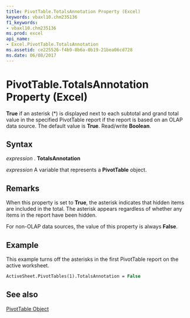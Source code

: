 ```yaml
---
title: PivotTable.TotalsAnnotation Property (Excel)
keywords: vbaxl10.chm235136
f1_keywords:
- vbaxl10.chm235136
ms.prod: excel
api_name:
- Excel.PivotTable.TotalsAnnotation
ms.assetid: ce225526-f4b9-8b6a-0b19-21bea06cd728
ms.date: 06/08/2017
---
```



# PivotTable.TotalsAnnotation Property (Excel)

 **True** if an asterisk (\*) is displayed next to each subtotal and grand total value in the specified PivotTable report if the report is based on an OLAP data source. The default value is **True**. Read/write **Boolean**.


## Syntax

 _expression_ . **TotalsAnnotation**

 _expression_ A variable that represents a **PivotTable** object.


## Remarks

When this property is set to  **True**, the asterisk indicates that hidden items are included in the total. The asterisk appears regardless of whether any items in the report have been hidden.

For non-OLAP data sources, the value of this property is always  **False**.


## Example

This example turns off the asterisks in the first PivotTable report on the active worksheet.


```vb
ActiveSheet.PivotTables(1).TotalsAnnotation = False
```


## See also


[PivotTable Object](Excel.PivotTable.md)

